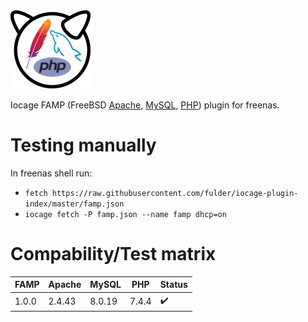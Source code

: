 ![famp icon](famp.png)

Iocage FAMP (FreeBSD [Apache](https://httpd.apache.org/), [MySQL](https://www.mysql.com/), [PHP](https://www.php.net/)) plugin for freenas. 


# Testing manually

In freenas shell run:

* `fetch https://raw.githubusercontent.com/fulder/iocage-plugin-index/master/famp.json`
* `iocage fetch -P famp.json --name famp dhcp=on`

# Compability/Test matrix

| FAMP  | Apache | MySQL  | PHP   | Status             |
|-------|--------|--------|-------|--------------------|
| 1.0.0 | 2.4.43 | 8.0.19 | 7.4.4 | :heavy_check_mark: |